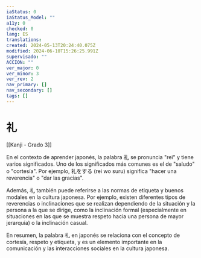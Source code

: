```yaml
---
iaStatus: 0
iaStatus_Model: ""
a11y: 0
checked: 0
lang: ES
translations: 
created: 2024-05-13T20:24:40.075Z
modified: 2024-06-10T15:26:25.991Z
supervisado: ""
ACCION: ""
ver_major: 0
ver_minor: 3
ver_rev: 2
nav_primary: []
nav_secondary: []
tags: []
---
```

# 礼

[[Kanji - Grado 3]]

En el contexto de aprender japonés, la palabra 礼 se pronuncia "rei" y tiene varios significados. Uno de los significados más comunes es el de "saludo" o "cortesía". Por ejemplo, 礼をする (rei wo suru) significa "hacer una reverencia" o "dar las gracias".

Además, 礼 también puede referirse a las normas de etiqueta y buenos modales en la cultura japonesa. Por ejemplo, existen diferentes tipos de reverencias o inclinaciones que se realizan dependiendo de la situación y la persona a la que se dirige, como la inclinación formal (especialmente en situaciones en las que se muestra respeto hacia una persona de mayor jerarquía) o la inclinación casual.

En resumen, la palabra 礼 en japonés se relaciona con el concepto de cortesía, respeto y etiqueta, y es un elemento importante en la comunicación y las interacciones sociales en la cultura japonesa.
